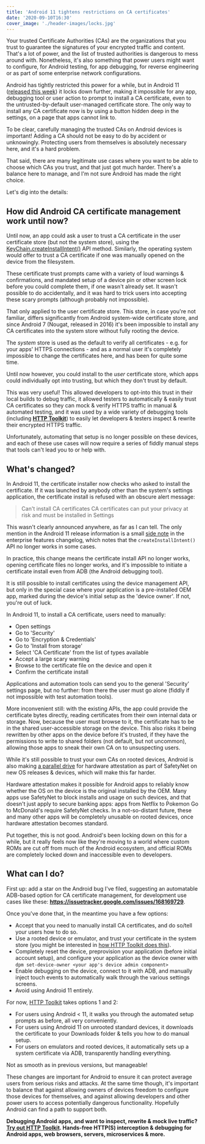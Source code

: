 ```yaml
---
title: 'Android 11 tightens restrictions on CA certificates'
date: '2020-09-10T16:30'
cover_image: './header-images/locks.jpg'
---
```


Your trusted Certificate Authorities (CAs) are the organizations that you trust to guarantee the signatures of your encrypted traffic and content. That's a lot of power, and the list of trusted authorities is dangerous to mess around with. Nonetheless, it's also something that power users might want to configure, for Android testing, for app debugging, for reverse engineering or as part of some enterprise network configurations.

Android has tightly restricted this power for a while, but in Android 11 ([released this week](https://developer.android.com/about/versions/11)) it locks down further, making it impossible for any app, debugging tool or user action to prompt to install a CA certificate, even to the untrusted-by-default user-managed certificate store. The only way to install any CA certificate now is by using a button hidden deep in the settings, on a page that apps cannot link to.

To be clear, carefully managing the trusted CAs on Android devices is important! Adding a CA should not be easy to do by accident or unknowingly. Protecting users from themselves is absolutely necessary here, and it's a hard problem.

That said, there are many legitimate use cases where you want to be able to choose which CAs you trust, and that just got much harder. There's a balance here to manage, and I'm not sure Android has made the right choice.

Let's dig into the details:

## How did Android CA certificate management work until now?

Until now, an app could ask a user to trust a CA certificate in the user certificate store (but not the system store), using the [KeyChain.createInstallIntent()](https://developer.android.com/reference/android/security/KeyChain#createInstallIntent) API method. Similarly, the operating system would offer to trust a CA certificate if one was manually opened on the device from the filesystem.

These certificate trust prompts came with a variety of loud warnings & confirmations, and mandated setup of a device pin or other screen lock before you could complete them, if one wasn't already set. It wasn't possible to do accidentally, and it was hard to trick users into accepting these scary prompts (although probably not impossible).

That only applied to the user certificate store. This store, in case you're not familiar, differs significantly from Android system-wide certificate store, and since Android 7 (Nougat, released in 2016) it's been impossible to install any CA certificates into the system store without fully rooting the device.

The _system_ store is used as the default to verify all certificates - e.g. for your apps' HTTPS connections - and as a normal user it's completely impossible to change the certificates here, and has been for quite some time.

Until now however, you could install to the _user_ certificate store, which apps could individually opt into trusting, but which they don't trust by default.

This was very useful! This allowed developers to opt-into this trust in their local builds to debug traffic, it allowed testers to automatically & easily trust CA certificates so they can mock & verify HTTPS traffic in manual & automated testing, and it was used by a wide variety of debugging tools (including **[HTTP Toolkit](/android/)**) to easily let developers & testers inspect & rewrite their encrypted HTTPS traffic.

Unfortunately, automating that setup is no longer possible on these devices, and each of these use cases will now require a series of fiddly manual steps that tools can't lead you to or help with.

## What's changed?

In Android 11, the certificate installer now checks who asked to install the certificate. If it was launched by anybody other than the system's settings application, the certificate install is refused with an obscure alert message:

> Can't install CA certificates
> CA certificates can put your privacy at risk and must be installed in Settings

This wasn't clearly announced anywhere, as far as I can tell. The only mention in the Android 11 release information is a small [side note](https://developer.android.com/work/versions/android-11#other) in the enterprise features changelog, which notes that the `createInstallIntent()` API no longer works in some cases.

In practice, this change means the certificate install API no longer works, opening certificate files no longer works, and it's impossible to initiate a certificate install even from ADB (the Android debugging tool).

It is still possible to install certificates using the device management API, but only in the special case where your application is a pre-installed OEM app, marked during the device's initial setup as the 'device owner'. If not, you're out of luck.

In Android 11, to install a CA certificate, users need to manually:

* Open settings
* Go to 'Security'
* Go to 'Encryption & Credentials'
* Go to 'Install from storage'
* Select 'CA Certificate' from the list of types available
* Accept a large scary warning
* Browse to the certificate file on the device and open it
* Confirm the certificate install

Applications and automation tools can send you to the general 'Security' settings page, but no further: from there the user must go alone (fiddly if not impossible with test automation tools).

More inconvenient still: with the existing APIs, the app could provide the certificate bytes directly, reading certificates from their own internal data or storage. Now, because the user must browse to it, the certificate has to be in the shared user-accessible storage on the device. This also risks it being rewritten by other apps on the device before it's trusted, if they have the permissions to write to shared folders (not default, but not uncommon), allowing those apps to sneak their own CA on to unsuspecting users.

While it's still possible to trust your own CAs on rooted devices, Android is also making [a parallel drive](https://www.xda-developers.com/safetynet-hardware-attestation-hide-root-magisk/) for hardware attestation as part of SafetyNet on new OS releases & devices, which will make this far harder.

Hardware attestation makes it possible for Android apps to reliably know whether the OS on the device is the original installed by the OEM. Many apps use SafetyNet to block installs and usage on such devices, and that doesn't just apply to secure banking apps: apps from Netflix to Pokemon Go to McDonald's require SafetyNet checks. In a not-so-distant future, these and many other apps will be completely unusable on rooted devices, once hardware attestation becomes standard.

Put together, this is not good. Android's been locking down on this for a while, but it really feels now like they're moving to a world where custom ROMs are cut off from much of the Android ecosystem, and official ROMs are completely locked down and inaccessible even to developers.

## What can I do?

First up: add a star on the Android bug I've filed, suggesting an automatable ADB-based option for CA certificate management, for development use cases like these: **https://issuetracker.google.com/issues/168169729**.

Once you've done that, in the meantime you have a few options:

* Accept that you need to manually install CA certificates, and do so/tell your users how to do so.
* Use a rooted device or emulator, and trust your certificate in the system store (you might be interested in [how HTTP Toolkit does this](https://httptoolkit.com/docs/guides/android/#adb-interception)).
* Completely reset the device, preprovision your application (before initial account setup), and configure your application as the device owner with `dpm set-device-owner <your app's device admin component>`
* Enable debugging on the device, connect to it with ADB, and manually inject touch events to automatically walk through the various settings screens.
* Avoid using Android 11 entirely.

For now, [HTTP Toolkit](/android/) takes options 1 and 2:

* For users using Android < 11, it walks you through the automated setup prompts as before, all very conveniently.
* For users using Android 11 on unrooted standard devices, it downloads the certificate to your Downloads folder & tells you how to do manual setup.
* For users on emulators and rooted devices, it automatically sets up a system certificate via ADB, transparently handling everything.

Not as smooth as in previous versions, but manageable!

These changes are important for Android to ensure it can protect average users from serious risks and attacks. At the same time though, it's important to balance that against allowing owners of devices freedom to configure those devices for themselves, and against allowing developers and other power users to access potentially dangerous functionality. Hopefully Android can find a path to support both.

**Debugging Android apps, and want to inspect, rewrite & mock live traffic? [Try out HTTP Toolkit](https://httptoolkit.com/android/). Hands-free HTTP(S) interception & debugging for Android apps, web browsers, servers, microservices & more.**